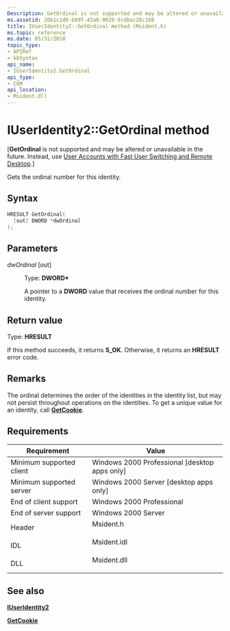 ```yaml
---
Description: GetOrdinal is not supported and may be altered or unavailable in the future. Instead, use User Accounts with Fast User Switching and Remote Desktop.
ms.assetid: 20b1c1d0-b09f-43a8-9026-9cdbac28c108
title: IUserIdentity2::GetOrdinal method (Msident.h)
ms.topic: reference
ms.date: 05/31/2018
topic_type: 
- APIRef
- kbSyntax
api_name: 
- IUserIdentity2.GetOrdinal
api_type: 
- COM
api_location: 
- Msident.dll
---
```


# IUserIdentity2::GetOrdinal method

\[**GetOrdinal** is not supported and may be altered or unavailable in the future. Instead, use [User Accounts with Fast User Switching and Remote Desktop](fastuserswitching.md).\]

Gets the ordinal number for this identity.

## Syntax


```C++
HRESULT GetOrdinal(
  [out] DWORD *dwOrdinal
);
```



## Parameters

<dl> <dt>

*dwOrdinal* \[out\]
</dt> <dd>

Type: **DWORD\***

A pointer to a **DWORD** value that receives the ordinal number for this identity.

</dd> </dl>

## Return value

Type: **HRESULT**

If this method succeeds, it returns **S\_OK**. Otherwise, it returns an **HRESULT** error code.

## Remarks

The ordinal determines the order of the identities in the identity list, but may not persist throughout operations on the identities. To get a unique value for an identity, call [**GetCookie**](iuseridentity-getcookie.md).

## Requirements



| Requirement | Value |
|-------------------------------------|----------------------------------------------------------------------------------------|
| Minimum supported client<br/> | Windows 2000 Professional \[desktop apps only\]<br/>                             |
| Minimum supported server<br/> | Windows 2000 Server \[desktop apps only\]<br/>                                   |
| End of client support<br/>    | Windows 2000 Professional<br/>                                                   |
| End of server support<br/>    | Windows 2000 Server<br/>                                                         |
| Header<br/>                   | <dl> <dt>Msident.h</dt> </dl>   |
| IDL<br/>                      | <dl> <dt>Msident.idl</dt> </dl> |
| DLL<br/>                      | <dl> <dt>Msident.dll</dt> </dl> |



## See also

<dl> <dt>

[**IUserIdentity2**](iuseridentity2.md)
</dt> <dt>

[**GetCookie**](iuseridentity-getcookie.md)
</dt> </dl>

 

 





